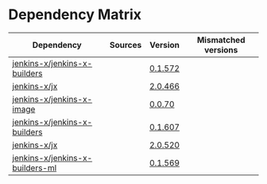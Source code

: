 # Dependency Matrix

Dependency | Sources | Version | Mismatched versions
---------- | ------- | ------- | -------------------
[jenkins-x/jenkins-x-builders](https://github.com/jenkins-x/jenkins-x-builders) |  | [0.1.572]() | 
[jenkins-x/jx](https://github.com/jenkins-x/jx) |  | [2.0.466]() | 
[jenkins-x/jenkins-x-image](https://github.com/jenkins-x/jenkins-x-image) |  | [0.0.70](https://github.com/jenkins-x/jenkins-x-image/releases/tag/0.0.70) | 
[jenkins-x/jenkins-x-builders](https://github.com/jenkins-x/jenkins-x-builders) |  | [0.1.607]() | 
[jenkins-x/jx](https://github.com/jenkins-x/jx) |  | [2.0.520](https://github.com/jenkins-x/jx/releases/tag/v2.0.520) | 
[jenkins-x/jenkins-x-builders-ml](https://github.com/jenkins-x/jenkins-x-builders-ml) |  | [0.1.569]() | 
